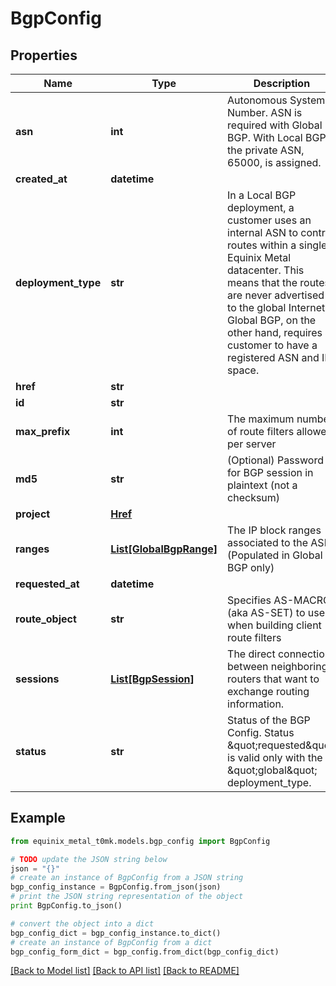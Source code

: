 # BgpConfig


## Properties
Name | Type | Description | Notes
------------ | ------------- | ------------- | -------------
**asn** | **int** | Autonomous System Number. ASN is required with Global BGP. With Local BGP the private ASN, 65000, is assigned. | [optional] 
**created_at** | **datetime** |  | [optional] 
**deployment_type** | **str** | In a Local BGP deployment, a customer uses an internal ASN to control routes within a single Equinix Metal datacenter. This means that the routes are never advertised to the global Internet. Global BGP, on the other hand, requires a customer to have a registered ASN and IP space.  | [optional] 
**href** | **str** |  | [optional] 
**id** | **str** |  | [optional] 
**max_prefix** | **int** | The maximum number of route filters allowed per server | [optional] [default to 10]
**md5** | **str** | (Optional) Password for BGP session in plaintext (not a checksum) | [optional] 
**project** | [**Href**](Href.md) |  | [optional] 
**ranges** | [**List[GlobalBgpRange]**](GlobalBgpRange.md) | The IP block ranges associated to the ASN (Populated in Global BGP only) | [optional] 
**requested_at** | **datetime** |  | [optional] 
**route_object** | **str** | Specifies AS-MACRO (aka AS-SET) to use when building client route filters | [optional] 
**sessions** | [**List[BgpSession]**](BgpSession.md) | The direct connections between neighboring routers that want to exchange routing information. | [optional] 
**status** | **str** | Status of the BGP Config. Status \&quot;requested\&quot; is valid only with the \&quot;global\&quot; deployment_type. | [optional] 

## Example

```python
from equinix_metal_t0mk.models.bgp_config import BgpConfig

# TODO update the JSON string below
json = "{}"
# create an instance of BgpConfig from a JSON string
bgp_config_instance = BgpConfig.from_json(json)
# print the JSON string representation of the object
print BgpConfig.to_json()

# convert the object into a dict
bgp_config_dict = bgp_config_instance.to_dict()
# create an instance of BgpConfig from a dict
bgp_config_form_dict = bgp_config.from_dict(bgp_config_dict)
```
[[Back to Model list]](../README.md#documentation-for-models) [[Back to API list]](../README.md#documentation-for-api-endpoints) [[Back to README]](../README.md)



